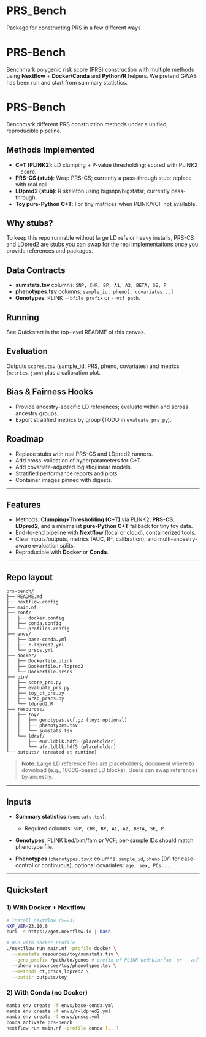 # PRS_Bench
Package for constructing PRS in a few different ways

# PRS-Bench

Benchmark polygenic risk score (PRS) construction with multiple methods using **Nextflow** + **Docker/Conda** and **Python/R** helpers. We pretend GWAS has been run and start from summary statistics.

# PRS-Bench


Benchmark different PRS construction methods under a unified, reproducible pipeline.


## Methods Implemented
- **C+T (PLINK2)**: LD clumping + P-value thresholding; scored with PLINK2 `--score`.
- **PRS-CS (stub)**: Wrap PRS-CS; currently a pass-through stub; replace with real call.
- **LDpred2 (stub)**: R skeleton using bigsnpr/bigstatsr; currently pass-through.
- **Toy pure-Python C+T**: For tiny matrices when PLINK/VCF not available.


## Why stubs?
To keep this repo runnable without large LD refs or heavy installs, PRS-CS and LDpred2 are stubs you can swap for the real implementations once you provide references and packages.


## Data Contracts
- **sumstats.tsv** columns: `SNP, CHR, BP, A1, A2, BETA, SE, P`
- **phenotypes.tsv** columns: `sample_id, pheno[, covariates...]`
- **Genotypes**: PLINK `--bfile prefix` or `--vcf path`.


## Running
See Quickstart in the top-level README of this canvas.


## Evaluation
Outputs `scores.tsv` (sample_id, PRS, pheno, covariates) and metrics (`metrics.json`) plus a calibration plot.


## Bias & Fairness Hooks
- Provide ancestry-specific LD references; evaluate within and across ancestry groups.
- Export stratified metrics by group (TODO in `evaluate_prs.py`).


## Roadmap
- Replace stubs with real PRS-CS and LDpred2 runners.
- Add cross-validation of hyperparameters for C+T.
- Add covariate-adjusted logistic/linear models.
- Stratified performance reports and plots.
- Container images pinned with digests.

---

## Features

* Methods: **Clumping+Thresholding (C+T)** via PLINK2, **PRS-CS**, **LDpred2**, and a minimalist **pure-Python C+T** fallback for tiny toy data.
* End-to-end pipeline with **Nextflow** (local or cloud), containerized tools.
* Clear inputs/outputs, metrics (AUC, R², calibration), and multi-ancestry-aware evaluation splits.
* Reproducible with **Docker** or **Conda**.

---

## Repo layout

```
prs-bench/
├── README.md
├── nextflow.config
├── main.nf
├── conf/
│   ├── docker.config
│   ├── conda.config
│   └── profiles.config
├── envs/
│   ├── base-conda.yml
│   ├── r-ldpred2.yml
│   └── prscs.yml
├── docker/
│   ├── Dockerfile.plink
│   ├── Dockerfile.r-ldpred2
│   └── Dockerfile.prscs
├── bin/
│   ├── score_prs.py
│   ├── evaluate_prs.py
│   ├── toy_ct_prs.py
│   ├── wrap_prscs.py
│   └── ldpred2.R
├── resources/
│   ├── toy/
│   │   ├── genotypes.vcf.gz (toy; optional)
│   │   ├── phenotypes.tsv
│   │   └── sumstats.tsv
│   └── ldref/
│       ├── eur.ldblk.hdf5 (placeholder)
│       └── afr.ldblk.hdf5 (placeholder)
└── outputs/ (created at runtime)
```

> **Note**: Large LD reference files are placeholders; document where to download (e.g., 1000G-based LD blocks). Users can swap references by ancestry.

---

## Inputs

* **Summary statistics** (`sumstats.tsv`):

  * Required columns: `SNP, CHR, BP, A1, A2, BETA, SE, P`.
* **Genotypes**: PLINK bed/bim/fam **or** VCF; per-sample IDs should match phenotype file.
* **Phenotypes** (`phenotypes.tsv`): columns: `sample_id`, `pheno` (0/1 for case-control or continuous), optional covariates: `age, sex, PCs...`.

---

## Quickstart

### 1) With Docker + Nextflow

```bash
# Install nextflow (>=23)
NXF_VER=23.10.0
curl -s https://get.nextflow.io | bash

# Run with docker profile
./nextflow run main.nf -profile docker \
  --sumstats resources/toy/sumstats.tsv \
  --geno_prefix /path/to/genos # prefix of PLINK bed/bim/fam, or --vcf /path/to/genotypes.vcf.gz \
  --pheno resources/toy/phenotypes.tsv \
  --methods ct,prscs,ldpred2 \
  --outdir outputs/toy
```

### 2) With Conda (no Docker)

```bash
mamba env create -f envs/base-conda.yml
mamba env create -f envs/r-ldpred2.yml
mamba env create -f envs/prscs.yml
conda activate prs-bench
nextflow run main.nf -profile conda [...]
```


